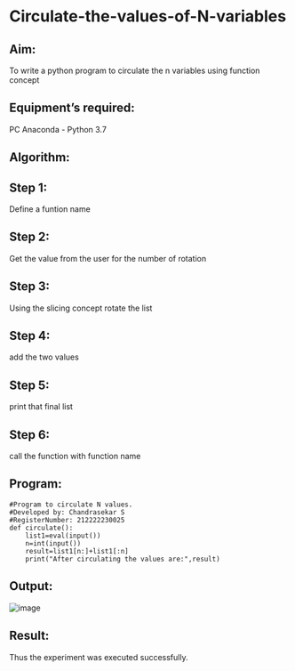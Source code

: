 # Circulate-the-values-of-N-variables
## Aim:
To write a python program to circulate the n variables using function concept
## Equipment’s required:
PC
Anaconda - Python 3.7
## Algorithm: 
## Step 1:
Define a funtion name

## Step 2:
Get the value from the user for the number of rotation

## Step 3:
Using the slicing concept rotate the list

## Step 4:
add the two values

## Step 5:
print that final list

## Step 6:
call the function with function name
## Program:
```
#Program to circulate N values.
#Developed by: Chandrasekar S
#RegisterNumber: 212222230025
def circulate():
    list1=eval(input())
    n=int(input())
    result=list1[n:]+list1[:n]
    print("After circulating the values are:",result)
```
## Output:
![image](https://github.com/ChandrasekarS22008273/Circulate-the-values-of-N-variables/assets/119643845/c307e96f-7855-4607-b858-49c2c53ad8a0)


## Result:
Thus the experiment was executed successfully.
